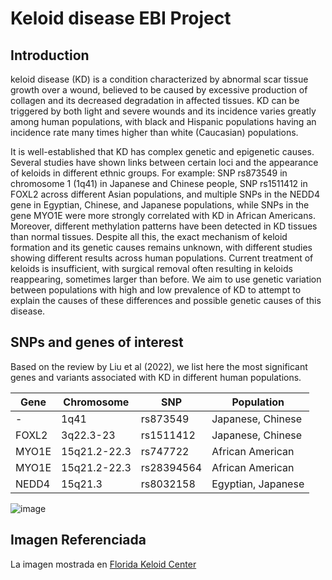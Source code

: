 # Keloid disease EBI Project
## Introduction
keloid disease (KD) is a condition characterized by abnormal scar tissue growth over a wound, believed to be caused by excessive production of collagen and its decreased degradation in affected tissues. KD can be triggered by both light and severe wounds and its incidence varies greatly among human populations, with black and Hispanic populations having an incidence rate many times higher than white (Caucasian) populations. 

It is well-established that KD has complex genetic and epigenetic causes. Several studies have shown links between certain loci and the appearance of keloids in different ethnic groups. For example: SNP rs873549 in chromosome 1 (1q41) in Japanese and Chinese people, SNP rs1511412 in FOXL2 across different Asian populations, and multiple SNPs in the NEDD4 gene in Egyptian, Chinese, and Japanese populations, while SNPs in the gene MYO1E were more strongly correlated with KD in African Americans. Moreover, different methylation patterns have been detected in KD tissues than normal tissues. Despite all this, the exact mechanism of keloid formation and its genetic causes remains unknown, with different studies showing different results across human populations. Current treatment of keloids is insufficient, with surgical removal often resulting in keloids reappearing, sometimes larger than before. We aim to use genetic variation between populations with high and low prevalence of KD to attempt to explain the causes of these differences and possible genetic causes of this disease. 
## SNPs and genes of interest
Based on the review by Liu et al (2022), we list here the most significant genes and variants associated with KD in different human populations. 

| Gene | Chromosome | SNP	| Population |  
|---------------|---------------|---------------|---------------|
| - | 1q41 | rs873549 | Japanese, Chinese |  
| FOXL2 |	3q22.3-23 |	rs1511412 |	Japanese, Chinese |
| MYO1E |	15q21.2-22.3 | rs747722 |	African American |
| MYO1E	| 15q21.2-22.3 | rs28394564 |	African American |
| NEDD4	| 15q21.3 |	rs8032158	| Egyptian, Japanese |

![image](https://github.com/NataliaDC16/KD_EBI_Project/blob/main/KD.png) 
## Imagen Referenciada
La imagen mostrada en [Florida Keloid Center](https://floridakeloidcenter.com/news/)
